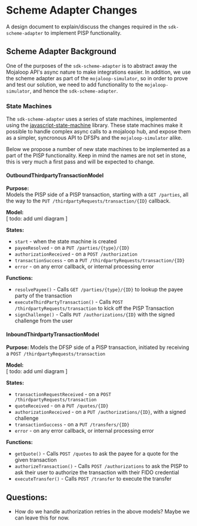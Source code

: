 # Scheme Adapter Changes

A design document to explain/discuss the changes required in the `sdk-scheme-adapter` to implement PISP functionality.

## Scheme Adapter Background

One of the purposes of the `sdk-scheme-adapter` is to abstract away the Mojaloop API's async nature to make integrations easier. In addition, we use the scheme adapter as part of the `mojaloop-simulator`, so in order to prove and test our solution, we need to add functionality to the `mojaloop-simulator`, and hence the `sdk-scheme-adapter`.

### State Machines

The `sdk-scheme-adapter` uses a series of state machines, implemented using the [javascript-state-machine](https://github.com/jakesgordon/javascript-state-machine) library. These state machines make it possible to handle complex async calls to a mojaloop hub, and expose them as a simpler, syncronous API to DFSPs and the `mojaloop-simulator` alike.

Below we propose a number of new state machines to be implemented as a part of the PISP functionality. Keep in mind the names are not set in stone, this is very much a first pass and will be expected to change.

#### OutboundThirdpartyTransactionModel

**Purpose:**   
Models the PISP side of a PISP transaction, starting with a `GET /parties`, all the way to the `PUT /thirdpartyRequests/transaction/{ID}` callback.


**Model:**  
[
  todo: add uml diagram
]

**States:**
- `start` - when the state machine is created
- `payeeResolved` - on a `PUT /parties/{type}/{ID}`
- `authorizationReceived` - on a `POST /authorization`
- `transactionSuccess` - on a `PUT /thirdpartyRequests/transaction/{ID}`
- `error` - on any error callback, or internal processing error

**Functions:**
- `resolvePayee()` - Calls `GET /parties/{type}/{ID}` to lookup the payee party of the transaction
- `executeThirdPartyTransaction()` - Calls `POST /thirdpartyRequests/transaction` to kick off the PISP Transaction
- `signChallenge()` - Calls `PUT /authorizations/{ID}` with the signed challenge from the user


#### InboundThirdpartyTransactionModel

**Purpose:** 
Models the DFSP side of a PISP transaction, initiated by receiving a `POST /thirdpartyRequests/transaction`

**Model:**  
[
  todo: add uml diagram
]

**States:**
- `transactionRequestReceived` - on a `POST /thirdpartyRequests/transaction`
- `quoteReceived` - on a `PUT /quotes/{ID}`
- `authorizationReceived` - on a `PUT /authorizations/{ID}`, with a signed challenge
- `transactionSuccess` - on a `PUT /transfers/{ID}`
- `error` - on any error callback, or internal processing error

**Functions:**
- `getQuote()` - Calls `POST /quotes` to ask the payee for a quote for the given transaction
- `authorizeTransaction()` - Calls `POST /authorizations` to ask the PISP to ask their user to authorize the transaction with their FIDO credential
- `executeTransfer()` - Calls `POST /transfer` to execute the transfer

## Questions:

- How do we handle authorization retries in the above models? Maybe we can leave this for now.